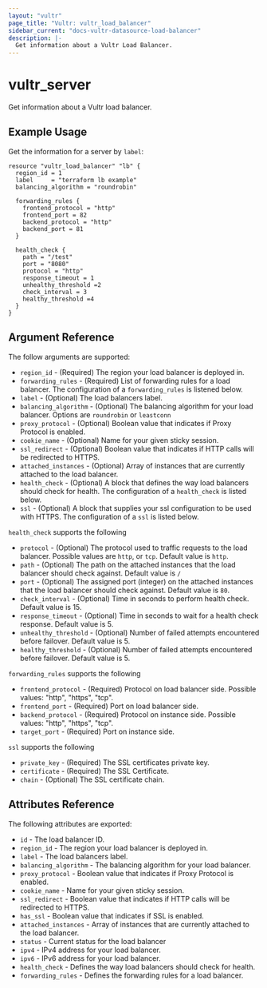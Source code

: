 ```yaml
---
layout: "vultr"
page_title: "Vultr: vultr_load_balancer"
sidebar_current: "docs-vultr-datasource-load-balancer"
description: |-
  Get information about a Vultr Load Balancer.
---
```


# vultr_server

Get information about a Vultr load balancer.

## Example Usage

Get the information for a server by `label`:

```hcl
resource "vultr_load_balancer" "lb" {
  region_id = 1
  label     = "terraform lb example"
  balancing_algorithm = "roundrobin"

  forwarding_rules {
    frontend_protocol = "http"
    frontend_port = 82
    backend_protocol = "http"
    backend_port = 81
  }

  health_check {
    path = "/test"
    port = "8080"
    protocol = "http"
    response_timeout = 1
    unhealthy_threshold =2 
    check_interval = 3
    healthy_threshold =4
  }
}
```

## Argument Reference

The follow arguments are supported:

* `region_id` - (Required) The region your load balancer is deployed in.
* `forwarding_rules` - (Required) List of forwarding rules for a load balancer. The configuration of a `forwarding_rules` is listened below.
* `label` - (Optional) The load balancers label.
* `balancing_algorithm` - (Optional) The balancing algorithm for your load balancer. Options are `roundrobin` or `leastconn`
* `proxy_protocol` - (Optional) Boolean value that indicates if Proxy Protocol is enabled.
* `cookie_name` - (Optional) Name for your given sticky session.
* `ssl_redirect` - (Optional) Boolean value that indicates if HTTP calls will be redirected to HTTPS.
* `attached_instances` - (Optional) Array of instances that are currently attached to the load balancer.
* `health_check` - (Optional) A block that defines the way load balancers should check for health. The configuration of a `health_check` is listed below.
* `ssl` - (Optional) A block that supplies your ssl configuration to be used with HTTPS. The configuration of a `ssl` is listed below.

`health_check` supports the following

* `protocol` - (Optional) The protocol used to traffic requests to the load balancer. Possible values are `http`, or `tcp`. Default value is `http`.
* `path` - (Optional) The path on the attached instances that the load balancer should check against. Default value is `/`
* `port` - (Optional) The assigned port (integer) on the attached instances that the load balancer should check against. Default value is `80`.
* `check_interval` - (Optional) Time in seconds to perform health check. Default value is 15.
* `response_timeout` - (Optional) Time in seconds to wait for a health check response. Default value is 5.
* `unhealthy_threshold` - (Optional) Number of failed attempts encountered before failover. Default value is 5.
* `healthy_threshold` - (Optional)  Number of failed attempts encountered before failover. Default value is 5. 

`forwarding_rules` supports the following

* `frontend_protocol` - (Required) Protocol on load balancer side. Possible values: "http", "https", "tcp".
* `frontend_port` - (Required) Port on load balancer side.
* `backend_protocol` - (Required) Protocol on instance side. Possible values: "http", "https", "tcp".
* `target_port` - (Required) Port on instance side.

`ssl` supports the following

* `private_key` - (Required) The SSL certificates private key.
* `certificate` - (Required) The SSL Certificate.
* `chain` - (Optional) The SSL certificate chain.

## Attributes Reference

The following attributes are exported:
* `id` - The load balancer ID.
* `region_id` - The region your load balancer is deployed in.
* `label` - The load balancers label.
* `balancing_algorithm` - The balancing algorithm for your load balancer.
* `proxy_protocol` - Boolean value that indicates if Proxy Protocol is enabled.
* `cookie_name` - Name for your given sticky session.
* `ssl_redirect` - Boolean value that indicates if HTTP calls will be redirected to HTTPS.
* `has_ssl` - Boolean value that indicates if SSL is enabled.
* `attached_instances` - Array of instances that are currently attached to the load balancer.
* `status` - Current status for the load balancer
* `ipv4` - IPv4 address for your load balancer.
* `ipv6` - IPv6 address for your load balancer.
* `health_check` - Defines the way load balancers should check for health. 
* `forwarding_rules` - Defines the forwarding rules for a load balancer.
